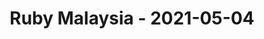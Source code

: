 ---
layout: post
title: Ruby Malaysia - 2021-05-04
datetime: '2021-05-04T07:30:00-04:00'
name: Ruby Malaysia
external_url: https://www.meetup.com/ruby-malaysia/events/277641455/
online_event: true
year_month: 2021-05
---